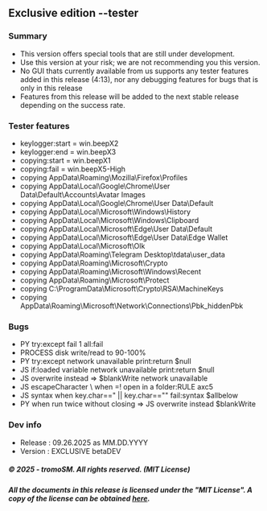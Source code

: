 ## Exclusive edition --tester #
### Summary
- This version offers special tools that are still under development.
- Use this version at your risk; we are not recommending you this version.
- No GUI thats currently available from us supports any tester features added in this release (4:13), nor any debugging features for bugs that is only in this release
- Features from this release will be added to the next stable release depending on the success rate.
### Tester features
- keylogger:start = win.beepX2
- keylogger:end = win.beepX3
- copying:start = win.beepX1
- copying:fail = win.beepX5-High
- copying AppData\Roaming\Mozilla\Firefox\Profiles
- copying AppData\Local\Google\Chrome\User Data\Default\Accounts\Avatar Images
- copying AppData\Local\Google\Chrome\User Data\Default
- copying AppData\Local\Microsoft\Windows\History
- copying AppData\Local\Microsoft\Windows\Clipboard
- copying AppData\Local\Microsoft\Edge\User Data\Default
- copying AppData\Local\Microsoft\Edge\User Data\Edge Wallet
- copying AppData\Local\Microsoft\Olk
- copying AppData\Roaming\Telegram Desktop\tdata\user_data
- copying AppData\Roaming\Microsoft\Crypto
- copying AppData\Roaming\Microsoft\Windows\Recent
- copying AppData\Roaming\Microsoft\Protect
- copying C:\ProgramData\Microsoft\Crypto\RSA\MachineKeys
- copying AppData\Roaming\Microsoft\Network\Connections\Pbk\_hiddenPbk
### Bugs 
- PY try:except fail 1 all:fail
- PROCESS disk write/read to 90-100% 
- PY try:except network unavailable print:return $null
- JS if:loaded variable network unavailable print:return $null
- JS overwrite instead => $blankWrite network unavailable
- JS escapeCharacter \ when =! open in a folder:RULE axc5
- JS syntax when key.char==" || key.char=="" fail:syntax $allbelow
- PY when run twice without closing => JS overwrite instead $blankWrite
### Dev info
- Release : 09.26.2025 as MM.DD.YYYY
- Version : EXCLUSIVE betaDEV

##### © 2025 - tromoSM. All rights reserved. (MIT License)
##### All the documents in this release is licensed under the "MIT License". A copy of the license can be obtained [here](https://github.com/tromoSM/SM.S-PY/blob/main/LICENSE).

